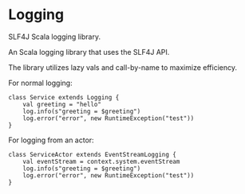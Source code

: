 Logging
=======

SLF4J Scala logging library.

An Scala logging library that uses the SLF4J API.

The library utilizes lazy vals and call-by-name to maximize efficiency.

For normal logging:

    class Service extends Logging {
        val greeting = "hello"
        log.info(s"greeting = $greeting")
        log.error("error", new RuntimeException("test"))
    }

For logging from an actor:

    class ServiceActor extends EventStreamLogging {
        val eventStream = context.system.eventStream
        log.info(s"greeting = $greeting")
        log.error("error", new RuntimeException("test"))
    }
